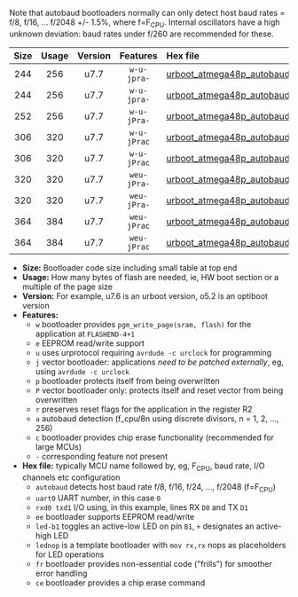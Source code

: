 Note that autobaud bootloaders normally can only detect host baud rates = f/8, f/16, ... f/2048 +/- 1.5%, where f=F<sub>CPU</sub>. Internal oscillators have a high unknown deviation: baud rates under f/260 are recommended for these.

|Size|Usage|Version|Features|Hex file|
|:-:|:-:|:-:|:-:|:--|
|244|256|u7.7|`w-u-jpra-`|[urboot_atmega48p_autobaud_uart0_rxd0_txd1_led+b5.hex](https://raw.githubusercontent.com/stefanrueger/urboot.hex/main/mcus/atmega48p/autobaud/urboot_atmega48p_autobaud_uart0_rxd0_txd1_led+b5.hex)|
|244|256|u7.7|`w-u-jpra-`|[urboot_atmega48p_autobaud_uart0_rxd0_txd1_lednop.hex](https://raw.githubusercontent.com/stefanrueger/urboot.hex/main/mcus/atmega48p/autobaud/urboot_atmega48p_autobaud_uart0_rxd0_txd1_lednop.hex)|
|252|256|u7.7|`w-u-jPra-`|[urboot_atmega48p_autobaud_uart0_rxd0_txd1.hex](https://raw.githubusercontent.com/stefanrueger/urboot.hex/main/mcus/atmega48p/autobaud/urboot_atmega48p_autobaud_uart0_rxd0_txd1.hex)|
|306|320|u7.7|`w-u-jPrac`|[urboot_atmega48p_autobaud_uart0_rxd0_txd1_led+b5_fr_ce.hex](https://raw.githubusercontent.com/stefanrueger/urboot.hex/main/mcus/atmega48p/autobaud/urboot_atmega48p_autobaud_uart0_rxd0_txd1_led+b5_fr_ce.hex)|
|306|320|u7.7|`w-u-jPrac`|[urboot_atmega48p_autobaud_uart0_rxd0_txd1_lednop_fr_ce.hex](https://raw.githubusercontent.com/stefanrueger/urboot.hex/main/mcus/atmega48p/autobaud/urboot_atmega48p_autobaud_uart0_rxd0_txd1_lednop_fr_ce.hex)|
|320|320|u7.7|`weu-jPra-`|[urboot_atmega48p_autobaud_uart0_rxd0_txd1_ee_led+b5.hex](https://raw.githubusercontent.com/stefanrueger/urboot.hex/main/mcus/atmega48p/autobaud/urboot_atmega48p_autobaud_uart0_rxd0_txd1_ee_led+b5.hex)|
|320|320|u7.7|`weu-jPra-`|[urboot_atmega48p_autobaud_uart0_rxd0_txd1_ee_lednop.hex](https://raw.githubusercontent.com/stefanrueger/urboot.hex/main/mcus/atmega48p/autobaud/urboot_atmega48p_autobaud_uart0_rxd0_txd1_ee_lednop.hex)|
|364|384|u7.7|`weu-jPrac`|[urboot_atmega48p_autobaud_uart0_rxd0_txd1_ee_led+b5_fr_ce.hex](https://raw.githubusercontent.com/stefanrueger/urboot.hex/main/mcus/atmega48p/autobaud/urboot_atmega48p_autobaud_uart0_rxd0_txd1_ee_led+b5_fr_ce.hex)|
|364|384|u7.7|`weu-jPrac`|[urboot_atmega48p_autobaud_uart0_rxd0_txd1_ee_lednop_fr_ce.hex](https://raw.githubusercontent.com/stefanrueger/urboot.hex/main/mcus/atmega48p/autobaud/urboot_atmega48p_autobaud_uart0_rxd0_txd1_ee_lednop_fr_ce.hex)|

- **Size:** Bootloader code size including small table at top end
- **Usage:** How many bytes of flash are needed, ie, HW boot section or a multiple of the page size
- **Version:** For example, u7.6 is an urboot version, o5.2 is an optiboot version
- **Features:**
  + `w` bootloader provides `pgm_write_page(sram, flash)` for the application at `FLASHEND-4+1`
  + `e` EEPROM read/write support
  + `u` uses urprotocol requiring `avrdude -c urclock` for programming
  + `j` vector bootloader: applications *need to be patched externally*, eg, using `avrdude -c urclock`
  + `p` bootloader protects itself from being overwritten
  + `P` vector bootloader only: protects itself and reset vector from being overwritten
  + `r` preserves reset flags for the application in the register R2
  + `a` autobaud detection (f_cpu/8n using discrete divisors, n = 1, 2, ..., 256)
  + `c` bootloader provides chip erase functionality (recommended for large MCUs)
  + `-` corresponding feature not present
- **Hex file:** typically MCU name followed by, eg, F<sub>CPU</sub>, baud rate, I/O channels etc configuration
  + `autobaud` detects host baud rate f/8, f/16, f/24, ..., f/2048 (f=F<sub>CPU</sub>)
  + `uart0` UART number, in this case `0`
  + `rxd0 txd1` I/O using, in this example, lines RX `D0` and TX `D1`
  + `ee` bootloader supports EEPROM read/write
  + `led-b1` toggles an active-low LED on pin `B1`, `+` designates an active-high LED
  + `lednop` is a template bootloader with `mov rx,rx` nops as placeholders for LED operations
  + `fr` bootloader provides non-essential code ("frills") for smoother error handling
  + `ce` bootloader provides a chip erase command
